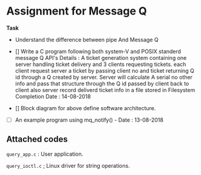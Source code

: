 # Assignment for Message Q

**Task**

*  Understand the difference between pipe And Message Q

* [] Write a C program following both system-V and POSIX standerd message Q API's
	Details : A ticket generation system containing one server handling ticket delivery and 3 clients requesting tickets.
	each client request server a ticket by passing client no and ticket returning Q id through a Q created by server. Server will calculate A serial no
	other info and pass that structure through the Q id passed by client back to client also server record deliverd ticket info in a file stored in Filesystem
	Completion Date : 14-08-2018

* [] Block diagram for above define software architecture.
	
* [ ] An example program using mq_notify() - Date : 13-08-2018
 


 
## Attached codes

``query_app.c`` : User application.

``query_ioctl.c`` ; Linux driver for string operations.
